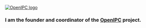 [![OpenIPC logo][logo]][site_basic]

### I am the founder and coordinator of the [OpenIPC](https://openipc.org) project.

[logo]: https://openipc.org/assets/openipc-logo-black.svg
[site_basic]: https://openipc.org
